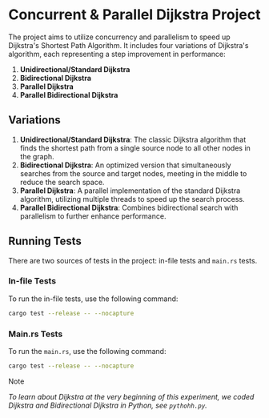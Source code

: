 # Concurrent & Parallel Dijkstra Project

The project aims to utilize concurrency and parallelism to speed up Dijkstra's Shortest Path Algorithm. It includes four variations of Dijkstra's algorithm, each representing a step improvement in performance:

1. **Unidirectional/Standard Dijkstra**
2. **Bidirectional Dijkstra**
3. **Parallel Dijkstra**
4. **Parallel Bidirectional Dijkstra**

## Variations

1. **Unidirectional/Standard Dijkstra**: The classic Dijkstra algorithm that finds the shortest path from a single source node to all other nodes in the graph.
2. **Bidirectional Dijkstra**: An optimized version that simultaneously searches from the source and target nodes, meeting in the middle to reduce the search space.
3. **Parallel Dijkstra**: A parallel implementation of the standard Dijkstra algorithm, utilizing multiple threads to speed up the search process.
4. **Parallel Bidirectional Dijkstra**: Combines bidirectional search with parallelism to further enhance performance.

## Running Tests

There are two sources of tests in the project: in-file tests and `main.rs` tests.

### In-file Tests

To run the in-file tests, use the following command:

```sh
cargo test --release -- --nocapture 
```

### Main.rs Tests

To run the `main.rs`, use the following command:

```sh
cargo test --release -- --nocapture
```

>[!NOTE]
>*To learn about Dijkstra at the very beginning of this experiment, we coded Dijkstra and Bidirectional Dijkstra in Python, see `pythohh.py`.*
